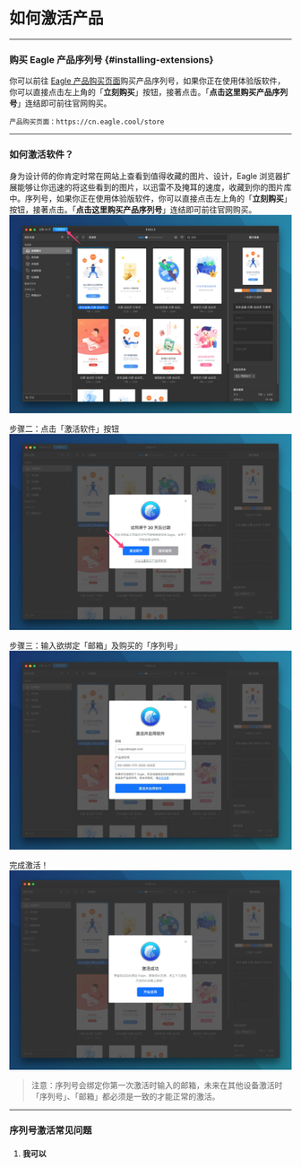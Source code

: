 # 如何激活产品

---

### 购买 Eagle 产品序列号 {#installing-extensions}

你可以前往 [Eagle 产品购买页面](https://cn.eagle.cool/store)购买产品序列号，如果你正在使用体验版软件，你可以直接点击左上角的「**立刻购买**」按钮，接著点击。「**点击这里购买产品序列号**」连结即可前往官网购买。

```
产品购买页面：https://cn.eagle.cool/store
```

---

### 如何激活软件？

身为设计师的你肯定时常在网站上查看到值得收藏的图片、设计，Eagle 浏览器扩展能够让你迅速的将这些看到的图片，以迅雷不及掩耳的速度，收藏到你的图片库中。序列号，如果你正在使用体验版软件，你可以直接点击左上角的「**立刻购买**」按钮，接著点击。「**点击这里购买产品序列号**」连结即可前往官网购买。![](/assets/activate-step1.png)

步骤二：点击「激活软件」按钮![](/assets/activate-step2.png)

步骤三：输入欲绑定「邮箱」及购买的「序列号」![](/assets/activate-step3.png)

完成激活！![](/assets/activate-finish.png)

> 注意：序列号会绑定你第一次激活时输入的邮箱，未来在其他设备激活时「序列号」、「邮箱」都必须是一致的才能正常的激活。

---

### 序列号激活常见问题

1. #### 我可以



